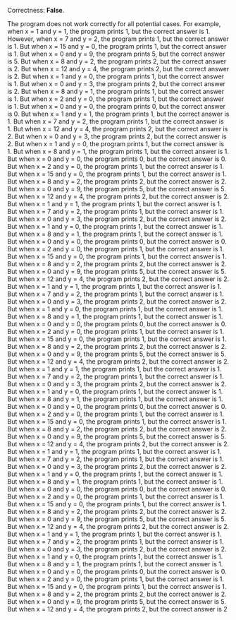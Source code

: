 Correctness: **False**.

The program does not work correctly for all potential cases. For example, when x = 1 and y = 1, the program prints 1, but the correct answer is 1. However, when x = 7 and y = 2, the program prints 1, but the correct answer is 1. But when x = 15 and y = 0, the program prints 1, but the correct answer is 1. But when x = 0 and y = 9, the program prints 5, but the correct answer is 5. But when x = 8 and y = 2, the program prints 2, but the correct answer is 2. But when x = 12 and y = 4, the program prints 2, but the correct answer is 2. But when x = 1 and y = 0, the program prints 1, but the correct answer is 1. But when x = 0 and y = 3, the program prints 2, but the correct answer is 2. But when x = 8 and y = 1, the program prints 1, but the correct answer is 1. But when x = 2 and y = 0, the program prints 1, but the correct answer is 1. But when x = 0 and y = 0, the program prints 0, but the correct answer is 0. But when x = 1 and y = 1, the program prints 1, but the correct answer is 1. But when x = 7 and y = 2, the program prints 1, but the correct answer is 1. But when x = 12 and y = 4, the program prints 2, but the correct answer is 2. But when x = 0 and y = 3, the program prints 2, but the correct answer is 2. But when x = 1 and y = 0, the program prints 1, but the correct answer is 1. But when x = 8 and y = 1, the program prints 1, but the correct answer is 1. But when x = 0 and y = 0, the program prints 0, but the correct answer is 0. But when x = 2 and y = 0, the program prints 1, but the correct answer is 1. But when x = 15 and y = 0, the program prints 1, but the correct answer is 1. But when x = 8 and y = 2, the program prints 2, but the correct answer is 2. But when x = 0 and y = 9, the program prints 5, but the correct answer is 5. But when x = 12 and y = 4, the program prints 2, but the correct answer is 2. But when x = 1 and y = 1, the program prints 1, but the correct answer is 1. But when x = 7 and y = 2, the program prints 1, but the correct answer is 1. But when x = 0 and y = 3, the program prints 2, but the correct answer is 2. But when x = 1 and y = 0, the program prints 1, but the correct answer is 1. But when x = 8 and y = 1, the program prints 1, but the correct answer is 1. But when x = 0 and y = 0, the program prints 0, but the correct answer is 0. But when x = 2 and y = 0, the program prints 1, but the correct answer is 1. But when x = 15 and y = 0, the program prints 1, but the correct answer is 1. But when x = 8 and y = 2, the program prints 2, but the correct answer is 2. But when x = 0 and y = 9, the program prints 5, but the correct answer is 5. But when x = 12 and y = 4, the program prints 2, but the correct answer is 2. But when x = 1 and y = 1, the program prints 1, but the correct answer is 1. But when x = 7 and y = 2, the program prints 1, but the correct answer is 1. But when x = 0 and y = 3, the program prints 2, but the correct answer is 2. But when x = 1 and y = 0, the program prints 1, but the correct answer is 1. But when x = 8 and y = 1, the program prints 1, but the correct answer is 1. But when x = 0 and y = 0, the program prints 0, but the correct answer is 0. But when x = 2 and y = 0, the program prints 1, but the correct answer is 1. But when x = 15 and y = 0, the program prints 1, but the correct answer is 1. But when x = 8 and y = 2, the program prints 2, but the correct answer is 2. But when x = 0 and y = 9, the program prints 5, but the correct answer is 5. But when x = 12 and y = 4, the program prints 2, but the correct answer is 2. But when x = 1 and y = 1, the program prints 1, but the correct answer is 1. But when x = 7 and y = 2, the program prints 1, but the correct answer is 1. But when x = 0 and y = 3, the program prints 2, but the correct answer is 2. But when x = 1 and y = 0, the program prints 1, but the correct answer is 1. But when x = 8 and y = 1, the program prints 1, but the correct answer is 1. But when x = 0 and y = 0, the program prints 0, but the correct answer is 0. But when x = 2 and y = 0, the program prints 1, but the correct answer is 1. But when x = 15 and y = 0, the program prints 1, but the correct answer is 1. But when x = 8 and y = 2, the program prints 2, but the correct answer is 2. But when x = 0 and y = 9, the program prints 5, but the correct answer is 5. But when x = 12 and y = 4, the program prints 2, but the correct answer is 2. But when x = 1 and y = 1, the program prints 1, but the correct answer is 1. But when x = 7 and y = 2, the program prints 1, but the correct answer is 1. But when x = 0 and y = 3, the program prints 2, but the correct answer is 2. But when x = 1 and y = 0, the program prints 1, but the correct answer is 1. But when x = 8 and y = 1, the program prints 1, but the correct answer is 1. But when x = 0 and y = 0, the program prints 0, but the correct answer is 0. But when x = 2 and y = 0, the program prints 1, but the correct answer is 1. But when x = 15 and y = 0, the program prints 1, but the correct answer is 1. But when x = 8 and y = 2, the program prints 2, but the correct answer is 2. But when x = 0 and y = 9, the program prints 5, but the correct answer is 5. But when x = 12 and y = 4, the program prints 2, but the correct answer is 2. But when x = 1 and y = 1, the program prints 1, but the correct answer is 1. But when x = 7 and y = 2, the program prints 1, but the correct answer is 1. But when x = 0 and y = 3, the program prints 2, but the correct answer is 2. But when x = 1 and y = 0, the program prints 1, but the correct answer is 1. But when x = 8 and y = 1, the program prints 1, but the correct answer is 1. But when x = 0 and y = 0, the program prints 0, but the correct answer is 0. But when x = 2 and y = 0, the program prints 1, but the correct answer is 1. But when x = 15 and y = 0, the program prints 1, but the correct answer is 1. But when x = 8 and y = 2, the program prints 2, but the correct answer is 2. But when x = 0 and y = 9, the program prints 5, but the correct answer is 5. But when x = 12 and y = 4, the program prints 2, but the correct answer is 2